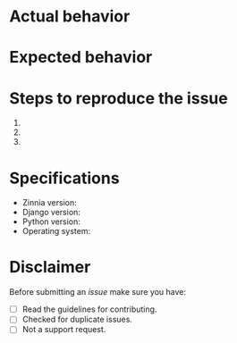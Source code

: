 # Actual behavior


# Expected behavior


# Steps to reproduce the issue

  1.
  2.
  3.

# Specifications

 - Zinnia version:
 - Django version:
 - Python version:
 - Operating system:

# Disclaimer

<!--

Have you read the contributing guidelines ?

https://github.com/Fantomas42/django-blog-zinnia/blob/develop/.github/CONTRIBUTING.md

Please read these points carefully and answer honestly with an `X`
into all the boxes. Example : [X]

-->

Before submitting an *issue* make sure you have:

 - [ ] Read the guidelines for contributing.
 - [ ] Checked for duplicate issues.
 - [ ] Not a support request.
